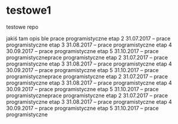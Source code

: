 # testowe1
testowe repo


jakiś tam opis ble
prace programistyczne etap 2
31.07.2017 – prace programistyczne etap 3
31.08.2017 – prace programistyczne etap 4
30.09.2017 – prace programistyczne etap 5
31.10.2017 – prace programistyczneprace programistyczne etap 2
31.07.2017 – prace programistyczne etap 3
31.08.2017 – prace programistyczne etap 4
30.09.2017 – prace programistyczne etap 5
31.10.2017 – prace programistyczneprace programistyczne etap 2
31.07.2017 – prace programistyczne etap 3
31.08.2017 – prace programistyczne etap 4
30.09.2017 – prace programistyczne etap 5
31.10.2017 – prace programistyczneprace programistyczne etap 2
31.07.2017 – prace programistyczne etap 3
31.08.2017 – prace programistyczne etap 4
30.09.2017 – prace programistyczne etap 5
31.10.2017 – prace programistyczne